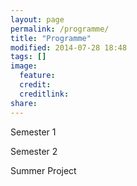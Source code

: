 ```yaml
---
layout: page
permalink: /programme/
title: "Programme"
modified: 2014-07-28 18:48
tags: []
image:
  feature: 
  credit: 
  creditlink: 
share: 
---
```


Semester 1

Semester 2

Summer Project